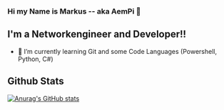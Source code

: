 ### Hi my Name is Markus -- aka AemPi 👋

## I'm a Networkengineer and Developer!!

- 🌱 I’m currently learning Git and some Code Languages (Powershell, Python, C#)

## Github Stats
</details>

[![Anurag's GitHub stats](https://github-readme-stats.vercel.app/api?username=AemPi)](https://github.com/anuraghazra/github-readme-stats)

<!--
**AemPi/AemPi** is a ✨ _special_ ✨ repository because its `README.md` (this file) appears on your GitHub profile.

Here are some ideas to get you started:

- 🔭 I’m currently working on ...
- 🌱 I’m currently learning ...
- 👯 I’m looking to collaborate on ...
- 🤔 I’m looking for help with ...
- 💬 Ask me about ...
- 📫 How to reach me: ...
- 😄 Pronouns: ...
- ⚡ Fun fact: ...
-->
